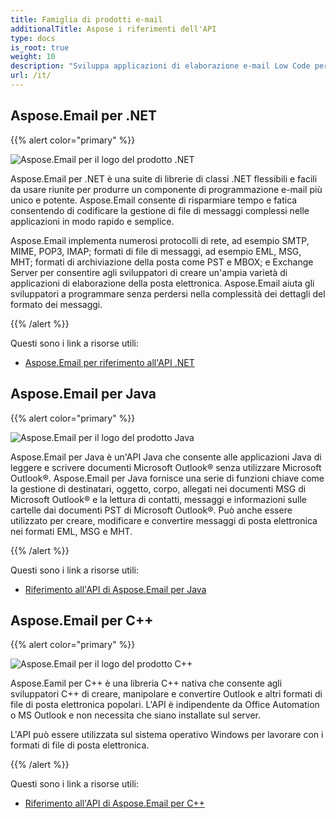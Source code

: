 ```yaml
---
title: Famiglia di prodotti e-mail
additionalTitle: Aspose i riferimenti dell'API
type: docs
is_root: true
weight: 10
description: "Sviluppa applicazioni di elaborazione e-mail Low Code per piattaforme self-hosted o cloud. Aspose.Email ti consente di elaborare, convertire e controllare i formati di Microsoft Outlook."
url: /it/
---
```


## Aspose.Email per .NET

{{% alert color="primary" %}} 

![Aspose.Email per il logo del prodotto .NET](../home_1.png)

Aspose.Email per .NET è una suite di librerie di classi .NET flessibili e facili da usare riunite per produrre un componente di programmazione e-mail più unico e potente. Aspose.Email consente di risparmiare tempo e fatica consentendo di codificare la gestione di file di messaggi complessi nelle applicazioni in modo rapido e semplice.

Aspose.Email implementa numerosi protocolli di rete, ad esempio SMTP, MIME, POP3, IMAP; formati di file di messaggi, ad esempio EML, MSG, MHT; formati di archiviazione della posta come PST e MBOX; e Exchange Server per consentire agli sviluppatori di creare un'ampia varietà di applicazioni di elaborazione della posta elettronica. Aspose.Email aiuta gli sviluppatori a programmare senza perdersi nella complessità dei dettagli del formato dei messaggi.

{{% /alert %}} 

Questi sono i link a risorse utili:
- [Aspose.Email per riferimento all'API .NET](/email/it/net/)

## Aspose.Email per Java

{{% alert color="primary" %}} 

![Aspose.Email per il logo del prodotto Java](../home_2.png)

Aspose.Email per Java è un'API Java che consente alle applicazioni Java di leggere e scrivere documenti Microsoft Outlook® senza utilizzare Microsoft Outlook®. Aspose.Email per Java fornisce una serie di funzioni chiave come la gestione di destinatari, oggetto, corpo, allegati nei documenti MSG di Microsoft Outlook® e la lettura di contatti, messaggi e informazioni sulle cartelle dai documenti PST di Microsoft Outlook®. Può anche essere utilizzato per creare, modificare e convertire messaggi di posta elettronica nei formati EML, MSG e MHT.

{{% /alert %}} 

Questi sono i link a risorse utili:
- [Riferimento all'API di Aspose.Email per Java](/email/java/)

## Aspose.Email per C++

{{% alert color="primary" %}} 

![Aspose.Email per il logo del prodotto C++](../home_3.png)

Aspose.Eamil per C++ è una libreria C++ nativa che consente agli sviluppatori C++ di creare, manipolare e convertire Outlook e altri formati di file di posta elettronica popolari. L'API è indipendente da Office Automation o MS Outlook e non necessita che siano installate sul server.

L'API può essere utilizzata sul sistema operativo Windows per lavorare con i formati di file di posta elettronica.

{{% /alert %}} 

Questi sono i link a risorse utili:
- [Riferimento all'API di Aspose.Email per C++](/email/cpp/)



